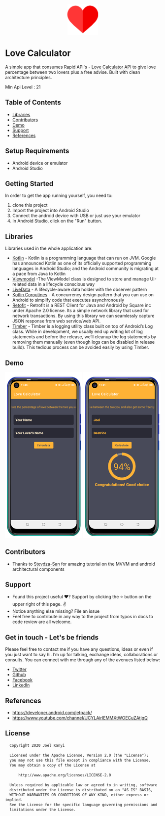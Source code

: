 <p align="center">
<img src="screenshots/like.png" alt="home" width="100"/>

# Love Calculator

A simple app that consumes Rapid API's - <a href="https://rapidapi.com/ajith/api/love-calculator/">Love Calculator API</a>  to give love percentage between two lovers plus a free advise. Built with clean architecture principles.

Min Api Level : 21 


## Table of Contents

- [Libraries](#libraries)
- [Contributors](#contributors)
- [Demo](#demo)
- [Support](#support)
- [References](#references)


## Setup Requirements

- Android device or emulator
- Android Studio

## Getting Started

In order to get the app running yourself, you need to:

1.  clone this project
2.  Import the project into Android Studio
3.  Connect the android device with USB or just use your emulator
4.  In Android Studio, click on the "Run" button.

## Libraries

Libraries used in the whole application are:

- [Kotlin](https://developer.android.com/kotlin) - Kotlin is a programming language that can run on JVM. Google has announced Kotlin as one of its officially supported programming languages in Android Studio; and the Android community is migrating at a pace from Java to Kotlin
- [Viewmodel](https://developer.android.com/topic/libraries/architecture/viewmodel) -The ViewModel class is designed to store and manage UI-related data in a lifecycle conscious way
- [LiveData](https://developer.android.com/topic/libraries/architecture/livedata) -  A lifecycle-aware data holder with the observer pattern
- [Kotlin Coroutines](https://developer.android.com/kotlin/coroutines) - A concurrency design pattern that you can use on Android to simplify code that executes asynchronously
- [Retofit](https://square.github.io/retrofit) -  Retrofit is a REST Client for Java and Android by Square inc under Apache 2.0 license. Its a simple network library that used for network transactions. By using this library we can seamlessly capture JSON response from web service/web API.
- [Timber](https://github.com/JakeWharton/timber) - Timber is a logging utility class built on top of Android’s Log class. While in development, we usually end up writing lot of log statements and before the release, we’ll cleanup the log statements by removing them manually (even though logs can be disabled in release build). This tedious process can be avoided easily by using Timber.

## Demo

<p float="left">
<img src="screenshots/Screenshot_20201225-114110.png" width=250/>
<img src="screenshots/Screenshot_20201225-114141.png" width=250/>
  </p>

## Contributors

- Thanks to [Stevdza-San](https://www.youtube.com/channel/UCYLAirIEMMXtWOECuZAtjqQ) for amazing tutorial on the MVVM and android architectural components

## Support

- Found this project useful ❤️? Support by clicking the ⭐️ button on the upper right of this page. ✌️
- Notice anything else missing? File an issue 
- Feel free to contribute in any way to the project from typos in docs to code review are all welcome.

## Get in touch - Let's be friends

Please feel free to contact me if you have any questions, ideas or even if you just want to say hi. I’m up for talking, exchange ideas, collaborations or consults. You can connect with me through any of the avenues listed below:
- [Twitter](https://twitter.com/_joelkanyi)
- [Github](https://github.com/JoelKanyi)
- [Facebook](https://www.facebook.com/joel.kanyi.71)
- [LinkedIn](https://www.linkedin.com/in/joel-kanyi-037270174/) 

## References

- https://developer.android.com/jetpack/
- https://www.youtube.com/channel/UCYLAirIEMMXtWOECuZAtjqQ

## License

 ```
   Copyright 2020 Joel Kanyi
   
   Licensed under the Apache License, Version 2.0 (the "License");
   you may not use this file except in compliance with the License.
   You may obtain a copy of the License at

       http://www.apache.org/licenses/LICENSE-2.0

   Unless required by applicable law or agreed to in writing, software
   distributed under the License is distributed on an "AS IS" BASIS,
   WITHOUT WARRANTIES OR CONDITIONS OF ANY KIND, either express or implied.
   See the License for the specific language governing permissions and
   limitations under the License.
